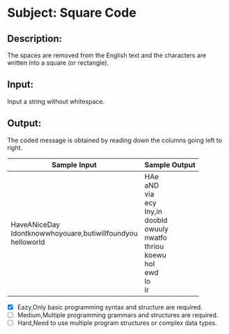 # Subject: Square Code
## Description:
The spaces are removed from the English text and the characters are written into a square (or rectangle).

## Input:
Input a string without whitespace.


## Output:
The coded message is obtained by reading down the columns going left to right.


| Sample Input	 | Sample Output |
| -------- | -------- |
|HaveANiceDay<br>Idontknowwhoyouare,butiwillfoundyou<br>helloworld	|HAe<br>aND<br>via<br>ecy<br>Iny,in<br>doobld<br>owuuly<br>nwatfo<br>thriou<br>koewu<br>hol<br>ewd<br>lo<br>lr|


- [x]  Eazy,Only basic programming syntax and structure are required.
- [ ]  Medium,Multiple programming grammars and structures are required.
- [ ] Hard,Need to use multiple program structures or complex data types.
